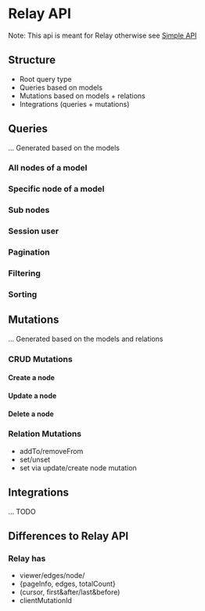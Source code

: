 # Relay API

Note: This api is meant for Relay otherwise see [Simple API](..)

## Structure

* Root query type
* Queries based on models
* Mutations based on models + relations
* Integrations (queries + mutations)

## Queries

... Generated based on the models

### All nodes of a model

### Specific node of a model

### Sub nodes

### Session user

### Pagination

### Filtering

### Sorting

## Mutations

... Generated based on the models and relations


### CRUD Mutations

#### Create a node

#### Update a node

#### Delete a node

### Relation Mutations

* addTo/removeFrom
* set/unset
* set via update/create node mutation

## Integrations

... TODO


## Differences to Relay API

### Relay has
* viewer/edges/node/
* {pageInfo, edges, totalCount}
* (cursor, first&after/last&before)
* clientMutationId

